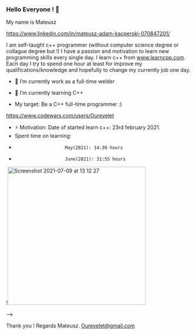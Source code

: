 ### Hello Everyone !  👋

My name is Mateusz

https://www.linkedin.com/in/mateusz-adam-kacperski-070847201/

I am self-taught c++ programmer (without computer science degree or collague degree but !) I have a passion 
and motivation to learn new programming skills every single day. I learn c++ from www.learncpp.com. Each day I try to spend 
one hour at least for improve my qualifications/knowledge and hopefully to change my currently job one day.

- 🔭 I’m currently work as a full-time welder
- 🌱 I’m currently learning C++ 


- My target: Be a C++ full-time programmer :)  

https://www.codewars.com/users/Oureyelet


- ⚡ Motivation: Date of started learn c++: 23rd february 2021.
- Spent time on learning:                   
-                        May(2021): 14:30 hours
-                        June(2021): 31:55 hours
                                                                       

!<img width="375" alt="Screenshot 2021-07-09 at 13 12 27" src="https://user-images.githubusercontent.com/69697624/137009430-c09de4e5-301d-4b95-8e69-0b0ed59965aa.jpeg">

--> 

Thank you !
Regards Mateusz.
Oureyelet@gmail.com
